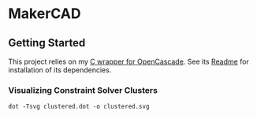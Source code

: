 # MakerCAD

## Getting Started
This project relies on my [C wrapper for OpenCascade](https://github.com/marcuswu/occwrapper/). See its [Readme](https://github.com/marcuswu/occwrapper/blob/main/README.md) for installation of its dependencies.

### Visualizing Constraint Solver Clusters ###
```
dot -Tsvg clustered.dot -o clustered.svg
```
